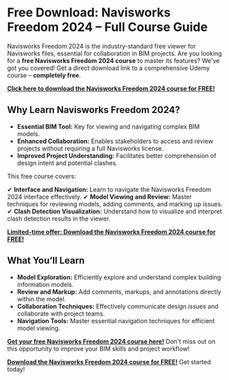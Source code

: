# Free Download: Navisworks Freedom 2024 – Full Course Guide

Navisworks Freedom 2024 is the industry-standard free viewer for Navisworks files, essential for collaboration in BIM projects. Are you looking for a **free Navisworks Freedom 2024 course** to master its features? We've got you covered! Get a direct download link to a comprehensive Udemy course – **completely free**.

[**Click here to download the Navisworks Freedom 2024 course for FREE!**](https://udemywork.com/navisworks-freedom-2024)

## Why Learn Navisworks Freedom 2024?

*   **Essential BIM Tool:** Key for viewing and navigating complex BIM models.
*   **Enhanced Collaboration:** Enables stakeholders to access and review projects without requiring a full Navisworks license.
*   **Improved Project Understanding:** Facilitates better comprehension of design intent and potential clashes.

This free course covers:

✔ **Interface and Navigation:** Learn to navigate the Navisworks Freedom 2024 interface effectively.
✔ **Model Viewing and Review:** Master techniques for reviewing models, adding comments, and marking up issues.
✔ **Clash Detection Visualization:** Understand how to visualize and interpret clash detection results in the viewer.

[**Limited-time offer: Download the Navisworks Freedom 2024 course for FREE!**](https://udemywork.com/navisworks-freedom-2024)

## What You’ll Learn

*   **Model Exploration:** Efficiently explore and understand complex building information models.
*   **Review and Markup:** Add comments, markups, and annotations directly within the model.
*   **Collaboration Techniques:** Effectively communicate design issues and collaborate with project teams.
*   **Navigation Tools:** Master essential navigation techniques for efficient model viewing.

[**Get your free Navisworks Freedom 2024 course here!**](https://udemywork.com/navisworks-freedom-2024) Don't miss out on this opportunity to improve your BIM skills and project workflow!

[**Download the Navisworks Freedom 2024 course for FREE!**](https://udemywork.com/navisworks-freedom-2024) Get started today!

